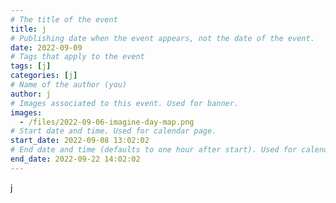 ```yaml
---
# The title of the event
title: j
# Publishing date when the event appears, not the date of the event.
date: 2022-09-09
# Tags that apply to the event
tags: [j]
categories: [j]
# Name of the author (you)
author: j
# Images associated to this event. Used for banner.
images:
  - /files/2022-09-06-imagine-day-map.png
# Start date and time. Used for calendar page.
start_date: 2022-09-08 13:02:02
# End date and time (defaults to one hour after start). Used for calendar page.
end_date: 2022-09-22 14:02:02
---
```


j
